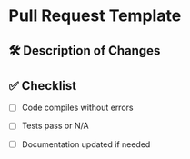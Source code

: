 # Pull Request Template

## 🛠️ Description of Changes
<!-- Describe the code changes -->

## ✅ Checklist
- [ ] Code compiles without errors
- [ ] Tests pass or N/A
- [ ] Documentation updated if needed

